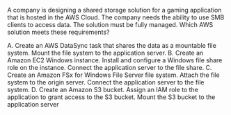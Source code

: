 A company is designing a shared storage solution for a gaming application that is hosted in the AWS Cloud. The company needs the ability to use SMB clients to access data. The solution must be fully managed. Which AWS solution meets these requirements? 

A. Create an AWS DataSync task that shares the data as a mountable file system. Mount the file system to the application server. 
B. Create an Amazon EC2 Windows instance. Install and configure a Windows file share role on the instance. Connect the application server to the file share. 
C. Create an Amazon FSx for Windows File Server file system. Attach the file system to the origin server. Connect the application server to the file system. 
D. Create an Amazon S3 bucket. Assign an IAM role to the application to grant access to the S3 bucket. Mount the S3 bucket to the application server